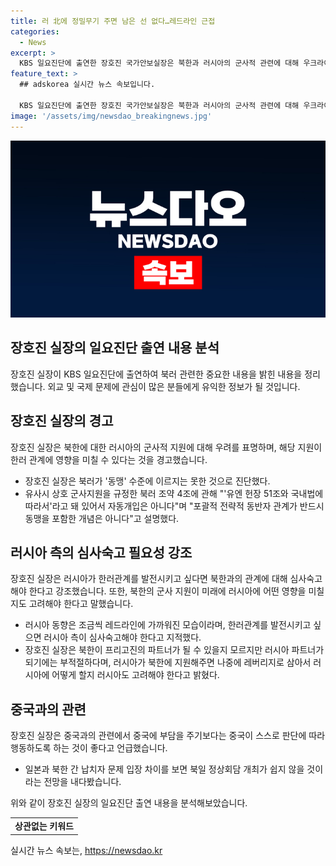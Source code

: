 ```yaml
---
title: 러 北에 정밀무기 주면 남은 선 없다…레드라인 근접
categories:
  - News
excerpt: >
  KBS 일요진단에 출연한 장호진 국가안보실장은 북한과 러시아의 군사적 관련에 대해 우크라이나의 입장을 강조했다. 러시아가 북한에 무기를 지원할 경우 한러관계에 영향을 미칠 수 있다고 경고하며, 북러가 동맹 수준에 이르지 못하고 있다고 언급했다. 그는 러시아가 우크라이나 전쟁 후 한러관계를 발전시키려면 심사숙고해야 한다고 지적하고, 북한이 러시아에 레버리지로 활용될 가능성을 언급했다. 추가로 중국과 일본의 관련 질문에 대해서는 구체적인 언급을 피했다.
feature_text: >
  ## adskorea 실시간 뉴스 속보입니다.

  KBS 일요진단에 출연한 장호진 국가안보실장은 북한과 러시아의 군사적 관련에 대해 우크라이나의 입장을 강조했다. 러시아가 북한에 무기를 지원할 경우 한러관계에 영향을 미칠 수 있다고 경고하며, 북러가 동맹 수준에 이르지 못하고 있다고 언급했다. 그는 러시아가 우크라이나 전쟁 후 한러관계를 발전시키려면 심사숙고해야 한다고 지적하고, 북한이 러시아에 레버리지로 활용될 가능성을 언급했다. 추가로 중국과 일본의 관련 질문에 대해서는 구체적인 언급을 피했다.
image: '/assets/img/newsdao_breakingnews.jpg'
---
```


<p><img src="/assets/img/newsdao_breakingnews.jpg" alt="adskorea 속보" /></p>

<h2>장호진 실장의 일요진단 출연 내용 분석</h2>

<p data-ke-size="size16">장호진 실장이 KBS 일요진단에 출연하여 북러 관련한 중요한 내용을 밝힌 내용을 정리했습니다. 외교 및 국제 문제에 관심이 많은 분들에게 유익한 정보가 될 것입니다.</p>

<h2 data-ke-size="size26">장호진 실장의 경고</h2>

<p data-ke-size="size16">장호진 실장은 북한에 대한 러시아의 군사적 지원에 대해 우려를 표명하며, 해당 지원이 한러 관계에 영향을 미칠 수 있다는 것을 경고했습니다.</p>

<ul>
  <li>장호진 실장은 북러가 '동맹' 수준에 이르지는 못한 것으로 진단했다.</li>
  <li>유사시 상호 군사지원을 규정한 북러 조약 4조에 관해 "'유엔 헌장 51조와 국내법에 따라서'라고 돼 있어서 자동개입은 아니다"며 "포괄적 전략적 동반자 관계가 반드시 동맹을 포함한 개념은 아니다"고 설명했다.</li>
</ul>

<h2 data-ke-size="size26">러시아 측의 심사숙고 필요성 강조</h2>

<p data-ke-size="size16">장호진 실장은 러시아가 한러관계를 발전시키고 싶다면 북한과의 관계에 대해 심사숙고해야 한다고 강조했습니다. 또한, 북한의 군사 지원이 미래에 러시아에 어떤 영향을 미칠지도 고려해야 한다고 말했습니다.</p>

<ul>
  <li>러시아 동향은 조금씩 레드라인에 가까워진 모습이라며, 한러관계를 발전시키고 싶으면 러시아 측이 심사숙고해야 한다고 지적했다.</li>
  <li>장호진 실장은 북한이 프리고진의 파트너가 될 수 있을지 모르지만 러시아 파트너가 되기에는 부적절하다며, 러시아가 북한에 지원해주면 나중에 레버리지로 삼아서 러시아에 어떻게 할지 러시아도 고려해야 한다고 밝혔다.</li>
</ul>

<h2 data-ke-size="size26">중국과의 관련</h2>

<p data-ke-size="size16">장호진 실장은 중국과의 관련에서 중국에 부담을 주기보다는 중국이 스스로 판단에 따라 행동하도록 하는 것이 좋다고 언급했습니다.</p>

<ul>
  <li>일본과 북한 간 납치자 문제 입장 차이를 보면 북일 정상회담 개최가 쉽지 않을 것이라는 전망을 내다봤습니다.</li>
</ul>

<p data-ke-size="size16">위와 같이 장호진 실장의 일요진단 출연 내용을 분석해보았습니다.</p>

<table style="width: 100%;">
<tbody>
<tr>
<td style="text-align: center; height: 17px;"><b>상관없는 키워드</b></td>
</tr>
</tbody>
</table>
실시간 뉴스 속보는, <a href="https://newsdao.kr" rel="dofollow">https://newsdao.kr</a>


